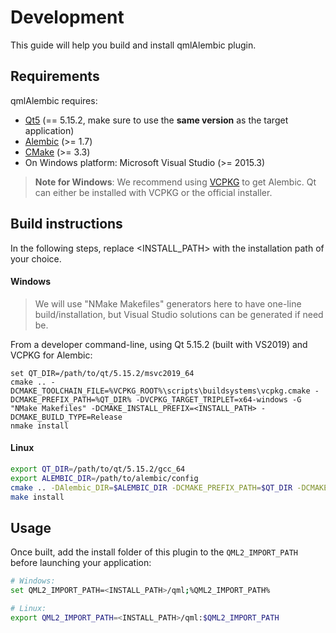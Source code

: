 # Development
This guide will help you build and install qmlAlembic plugin.

## Requirements
qmlAlembic requires:
* [Qt5](https://www.qt.io/) (== 5.15.2, make sure to use the **same version** as the target application)
* [Alembic](https://github.com/alembic/alembic) (>= 1.7)
* [CMake](https://cmake.org/) (>= 3.3)
* On Windows platform: Microsoft Visual Studio (>= 2015.3)

> **Note for Windows**:
We recommend using [VCPKG](https://github.com/Microsoft/vcpkg) to get Alembic. Qt can either be installed with VCPKG or the official installer.

## Build instructions

In the following steps, replace <INSTALL_PATH> with the installation path of your choice.


#### Windows
> We will use "NMake Makefiles" generators here to have one-line build/installation,
but Visual Studio solutions can be generated if need be.

From a developer command-line, using Qt 5.15.2 (built with VS2019) and VCPKG for Alembic:
```
set QT_DIR=/path/to/qt/5.15.2/msvc2019_64
cmake .. -DCMAKE_TOOLCHAIN_FILE=%VCPKG_ROOT%\scripts\buildsystems\vcpkg.cmake -DCMAKE_PREFIX_PATH=%QT_DIR% -DVCPKG_TARGET_TRIPLET=x64-windows -G "NMake Makefiles" -DCMAKE_INSTALL_PREFIX=<INSTALL_PATH> -DCMAKE_BUILD_TYPE=Release
nmake install
```

#### Linux

```bash
export QT_DIR=/path/to/qt/5.15.2/gcc_64
export ALEMBIC_DIR=/path/to/alembic/config
cmake .. -DAlembic_DIR=$ALEMBIC_DIR -DCMAKE_PREFIX_PATH=$QT_DIR -DCMAKE_INSTALL_PREFIX=<INSTALL_PATH> -DCMAKE_BUILD_TYPE=Release
make install
```

## Usage
Once built, add the install folder of this plugin to the `QML2_IMPORT_PATH` before launching your application:

```bash
# Windows:
set QML2_IMPORT_PATH=<INSTALL_PATH>/qml;%QML2_IMPORT_PATH%

# Linux:
export QML2_IMPORT_PATH=<INSTALL_PATH>/qml:$QML2_IMPORT_PATH
```
